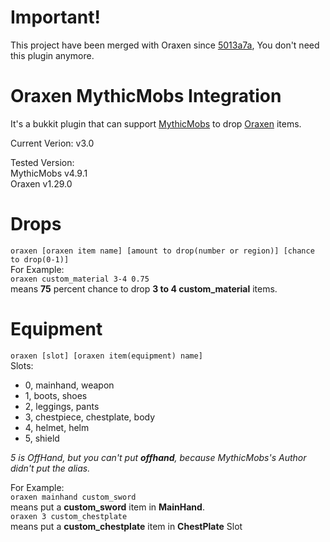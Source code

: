 # Important!
This project have been merged with Oraxen since [5013a7a](https://github.com/oraxen/Oraxen/commit/5013a7abd6415c3d141567ab1d92a309948eff96), You don't need this plugin anymore.

# Oraxen MythicMobs Integration

It's a bukkit plugin that can support [MythicMobs](https://www.spigotmc.org/resources/5702) to drop [Oraxen](https://www.spigotmc.org/resources/72448) items.

Current Verion: v3.0

Tested Version:  
MythicMobs v4.9.1  
Oraxen v1.29.0

#  Drops
`oraxen [oraxen item name] [amount to drop(number or region)] [chance to drop(0-1)]`  
For Example:  
`oraxen custom_material 3-4 0.75`  
means **75** percent chance to drop **3 to 4 custom_material** items.
#  Equipment
`oraxen [slot] [oraxen item(equipment) name]`  
Slots:  
* 0, mainhand, weapon
* 1, boots, shoes
* 2, leggings, pants
* 3, chestpiece, chestplate, body
* 4, helmet, helm   
* 5, shield  

_5 is OffHand, but you can't put **offhand**, because MythicMobs's Author didn't put the alias._

For Example:  
`oraxen mainhand custom_sword`  
means put a **custom_sword** item in **MainHand**.  
`oraxen 3 custom_chestplate`  
means put a **custom_chestplate** item in **ChestPlate** Slot
